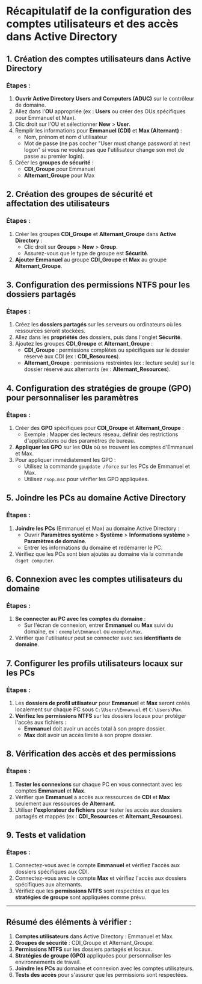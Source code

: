 # Récapitulatif de la configuration des comptes utilisateurs et des accès dans Active Directory

## 1. Création des comptes utilisateurs dans Active Directory

### Étapes :
1. **Ouvrir Active Directory Users and Computers (ADUC)** sur le contrôleur de domaine.
2. Allez dans l'**OU** appropriée (ex : **Users** ou créer des OUs spécifiques pour Emmanuel et Max).
3. Clic droit sur l'OU et sélectionner **New** > **User**.
4. Remplir les informations pour **Emmanuel (CDI)** et **Max (Alternant)** :
   - Nom, prénom et nom d'utilisateur
   - Mot de passe (ne pas cocher "User must change password at next logon" si vous ne voulez pas que l'utilisateur change son mot de passe au premier login).
5. Créer les **groupes de sécurité** :
   - **CDI_Groupe** pour Emmanuel
   - **Alternant_Groupe** pour Max

## 2. Création des groupes de sécurité et affectation des utilisateurs

### Étapes :
1. Créer les groupes **CDI_Groupe** et **Alternant_Groupe** dans **Active Directory** :
   - Clic droit sur **Groups** > **New** > **Group**.
   - Assurez-vous que le type de groupe est **Sécurité**.
2. **Ajouter Emmanuel** au groupe **CDI_Groupe** et **Max** au groupe **Alternant_Groupe**.

## 3. Configuration des permissions NTFS pour les dossiers partagés

### Étapes :
1. Créez les **dossiers partagés** sur les serveurs ou ordinateurs où les ressources seront stockées.
2. Allez dans les **propriétés** des dossiers, puis dans l'onglet **Sécurité**.
3. Ajoutez les groupes **CDI_Groupe** et **Alternant_Groupe** :
   - **CDI_Groupe** : permissions complètes ou spécifiques sur le dossier réservé aux CDI (ex : **CDI_Resources**).
   - **Alternant_Groupe** : permissions restreintes (ex : lecture seule) sur le dossier réservé aux alternants (ex : **Alternant_Resources**).

## 4. Configuration des stratégies de groupe (GPO) pour personnaliser les paramètres

### Étapes :
1. Créer des **GPO** spécifiques pour **CDI_Groupe** et **Alternant_Groupe** :
   - Exemple : Mapper des lecteurs réseau, définir des restrictions d'applications ou des paramètres de bureau.
2. **Appliquer les GPO** sur les **OUs** où se trouvent les comptes d'Emmanuel et Max.
3. Pour appliquer immédiatement les GPO :
   - Utilisez la commande `gpupdate /force` sur les PCs de Emmanuel et Max.
   - Utilisez `rsop.msc` pour vérifier les GPO appliquées.

## 5. Joindre les PCs au domaine Active Directory

### Étapes :
1. **Joindre les PCs** (Emmanuel et Max) au domaine Active Directory :
   - Ouvrir **Paramètres système** > **Système** > **Informations système** > **Paramètres de domaine**.
   - Entrer les informations du domaine et redémarrer le PC.
2. Vérifiez que les PCs sont bien ajoutés au domaine via la commande `dsget computer`.

## 6. Connexion avec les comptes utilisateurs du domaine

### Étapes :
1. **Se connecter au PC avec les comptes du domaine** :
   - Sur l'écran de connexion, entrer **Emmanuel** ou **Max** suivi du domaine, ex : `exemple\Emmanuel` ou `exemple\Max`.
2. Vérifier que l'utilisateur peut se connecter avec ses **identifiants de domaine**.

## 7. Configurer les profils utilisateurs locaux sur les PCs

### Étapes :
1. Les **dossiers de profil utilisateur** pour **Emmanuel** et **Max** seront créés localement sur chaque PC sous `C:\Users\Emmanuel` et `C:\Users\Max`.
2. **Vérifiez les permissions NTFS** sur les dossiers locaux pour protéger l'accès aux fichiers :
   - **Emmanuel** doit avoir un accès total à son propre dossier.
   - **Max** doit avoir un accès limité à son propre dossier.

## 8. Vérification des accès et des permissions

### Étapes :
1. **Tester les connexions** sur chaque PC en vous connectant avec les comptes **Emmanuel** et **Max**.
2. Vérifier que **Emmanuel** a accès aux ressources de **CDI** et **Max** seulement aux ressources de **Alternant**.
3. Utiliser **l'explorateur de fichiers** pour tester les accès aux dossiers partagés et mappés (ex : **CDI_Resources** et **Alternant_Resources**).

## 9. Tests et validation

### Étapes :
1. Connectez-vous avec le compte **Emmanuel** et vérifiez l'accès aux dossiers spécifiques aux CDI.
2. Connectez-vous avec le compte **Max** et vérifiez l'accès aux dossiers spécifiques aux alternants.
3. Vérifiez que les **permissions NTFS** sont respectées et que les **stratégies de groupe** sont appliquées comme prévu.

---

## Résumé des éléments à vérifier :

1. **Comptes utilisateurs** dans Active Directory : Emmanuel et Max.
2. **Groupes de sécurité** : CDI_Groupe et Alternant_Groupe.
3. **Permissions NTFS** sur les dossiers partagés et locaux.
4. **Stratégies de groupe (GPO)** appliquées pour personnaliser les environnements de travail.
5. **Joindre les PCs** au domaine et connexion avec les comptes utilisateurs.
6. **Tests des accès** pour s'assurer que les permissions sont respectées.
